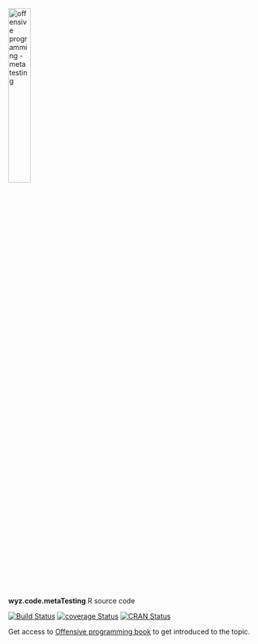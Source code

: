 
<image src='./vignettes/op-hexsticker-transparent-metatesting.png' alt='offensive programming - meta testing' width='30%'/>

**wyz.code.metaTesting** R source code

[![Build Status](https://travis-ci.com/neonira/wyz.code.metaTesting.svg?branch=master)](https://travis-ci.com/neonira/wyz.code.metaTesting) [![coverage Status](https://codecov.io/gh/neonira/wyz.code.metaTesting/coverage.svg?branch=master)](https://codecov.io/gh/neonira/wyz.code.metaTesting) [![CRAN Status](https://cranchecks.info/badges/summary/wyz.code.metaTesting)](https://cran.r-project.org/web/checks/check_results_wyz.code.metaTesting.html)


Get access to [Offensive programming book](https://neonira.github.io/offensiveProgrammingBook/) to get introduced to the topic. 
